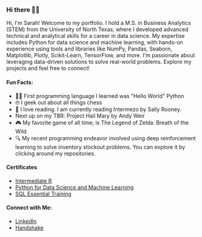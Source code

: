 ### Hi there 👋🏾

Hi, I'm Sarah! Welcome to my portfolio. I hold a M.S. in Business Analytics (STEM) from the University of North Texas, where I developed advanced technical and analytical skills for a career in data science. My expertise includes Python for data science and machine learning, with hands-on experience using tools and libraries like NumPy, Pandas, Seaborn, Matplotlib, Plotly, Scikit-Learn, TensorFlow, and more. I'm passionate about leveraging data-driven solutions to solve real-world problems. Explore my projects and feel free to connect!
#### Fun Facts:

- 👋🏾 First programming language I learned was "Hello World" Python
- 🤓 I geek out about all things chess
- 📖 I love reading. I am currently reading Intermezo by Sally Rooney.
- Next up on my TBR: Project Hail Mary by Andy Weir
- 🎮 My favorite game of all time; is The Legend of Zelda: Breath of the Wild
- 🔍 My recent programming endeavor involved using deep reinforcement learning to solve inventory stockout problems. You can explore it by clicking around my repositories.
  
#### Certificates
- [Intermediate R](https://www.datacamp.com/statement-of-accomplishment/course/47a93f878d580367a8fc22eb5035277e187e6993?raw=1)
- [Python for Data Science and Machine Learning](https://www.udemy.com/certificate/UC-d7fc41f1-6433-49c6-8853-92fb61cf9175/?utm_medium=email&utm_campaign=email&utm_source=sendgrid.com)
- [SQL Essential Training](https://www.linkedin.com/learning/certificates/1c67529a5d04ff6438ff029a22ab4d20383ee9a1194d8a2b672b48ed9921796f?u=41907252)
#### Connect with Me:
- [LinkedIn](https://www.linkedin.com/in/sarahe-mccoy/)
- [Handshake](https://unt.joinhandshake.com/stu/users/51815027)
